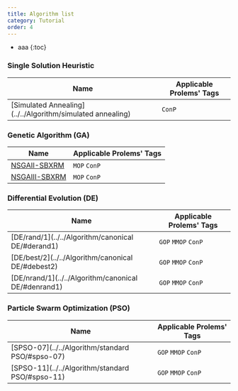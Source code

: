 ```yaml
---
title: Algorithm list
category: Tutorial
order: 4
---
```

- aaa
{:toc}

### Single Solution Heuristic

|Name|Applicable Prolems' Tags|
|-|-|
|[Simulated Annealing](../../Algorithm/simulated annealing)|``ConP``|

### Genetic Algorithm (GA)

|Name|Applicable Prolems' Tags|
|-|-|
|[NSGAII-SBXRM](../../Algorithm/NSGAII/#nsgaii-sbxrm)|``MOP`` ``ConP``|
|[NSGAIII-SBXRM](../../Algorithm/NSGAIII/#nsgaiii-sbxrm)|``MOP`` ``ConP``|

### Differential Evolution (DE)

|Name|Applicable Prolems' Tags|
|-|-|
|[DE/rand/1](../../Algorithm/canonical DE/#derand1)|``GOP`` ``MMOP`` ``ConP``|
|[DE/best/2](../../Algorithm/canonical DE/#debest2)|``GOP`` ``MMOP`` ``ConP``|
|[DE/nrand/1](../../Algorithm/canonical DE/#denrand1)|``GOP`` ``MMOP`` ``ConP``|

### Particle Swarm Optimization (PSO)

|Name|Applicable Prolems' Tags|
|-|-|
|[SPSO-07](../../Algorithm/standard PSO/#spso-07)|``GOP`` ``MMOP`` ``ConP``|
|[SPSO-11](../../Algorithm/standard PSO/#spso-11)|``GOP`` ``MMOP`` ``ConP``|